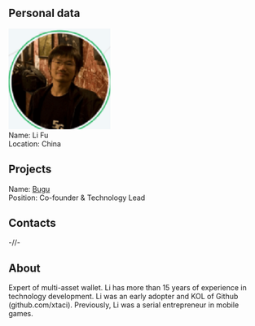 ## Personal data
![li fu photo](photo/li_fu.png)  
Name:   Li Fu  
Location: China  
## Projects 
Name: [Bugu](../projects/bugu.md)  
Position: Co-founder & Technology Lead   
## Contacts
-//-
## About
Expert of multi-asset wallet. Li has more than 15 years of experience in technology development. Li was an early adopter and KOL of Github (github.com/xtaci). Previously, Li was a serial entrepreneur in mobile games.

